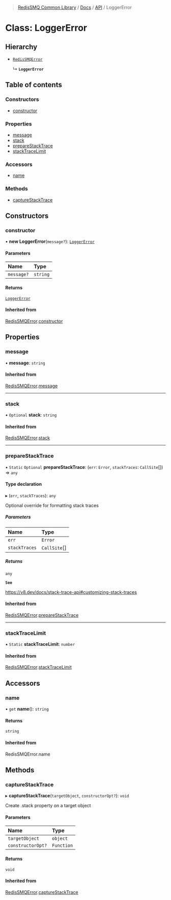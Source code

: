 >[RedisSMQ Common Library](../../../README.md) / [Docs](../../README.md) / [API](../README.md) / LoggerError

# Class: LoggerError

## Hierarchy

- [`RedisSMQError`](docs/api/classes/RedisSMQError.md)

  ↳ **`LoggerError`**

## Table of contents

### Constructors

- [constructor](docs/api/classes/LoggerError.md#constructor)

### Properties

- [message](docs/api/classes/LoggerError.md#message)
- [stack](docs/api/classes/LoggerError.md#stack)
- [prepareStackTrace](docs/api/classes/LoggerError.md#preparestacktrace)
- [stackTraceLimit](docs/api/classes/LoggerError.md#stacktracelimit)

### Accessors

- [name](docs/api/classes/LoggerError.md#name)

### Methods

- [captureStackTrace](docs/api/classes/LoggerError.md#capturestacktrace)

## Constructors

### constructor

• **new LoggerError**(`message?`): [`LoggerError`](docs/api/classes/LoggerError.md)

#### Parameters

| Name | Type |
| :------ | :------ |
| `message?` | `string` |

#### Returns

[`LoggerError`](docs/api/classes/LoggerError.md)

#### Inherited from

[RedisSMQError](docs/api/classes/RedisSMQError.md).[constructor](docs/api/classes/RedisSMQError.md#constructor)

## Properties

### message

• **message**: `string`

#### Inherited from

[RedisSMQError](docs/api/classes/RedisSMQError.md).[message](docs/api/classes/RedisSMQError.md#message)

___

### stack

• `Optional` **stack**: `string`

#### Inherited from

[RedisSMQError](docs/api/classes/RedisSMQError.md).[stack](docs/api/classes/RedisSMQError.md#stack)

___

### prepareStackTrace

▪ `Static` `Optional` **prepareStackTrace**: (`err`: `Error`, `stackTraces`: `CallSite`[]) => `any`

#### Type declaration

▸ (`err`, `stackTraces`): `any`

Optional override for formatting stack traces

##### Parameters

| Name | Type |
| :------ | :------ |
| `err` | `Error` |
| `stackTraces` | `CallSite`[] |

##### Returns

`any`

**`See`**

https://v8.dev/docs/stack-trace-api#customizing-stack-traces

#### Inherited from

[RedisSMQError](docs/api/classes/RedisSMQError.md).[prepareStackTrace](docs/api/classes/RedisSMQError.md#preparestacktrace)

___

### stackTraceLimit

▪ `Static` **stackTraceLimit**: `number`

#### Inherited from

[RedisSMQError](docs/api/classes/RedisSMQError.md).[stackTraceLimit](docs/api/classes/RedisSMQError.md#stacktracelimit)

## Accessors

### name

• `get` **name**(): `string`

#### Returns

`string`

#### Inherited from

RedisSMQError.name

## Methods

### captureStackTrace

▸ **captureStackTrace**(`targetObject`, `constructorOpt?`): `void`

Create .stack property on a target object

#### Parameters

| Name | Type |
| :------ | :------ |
| `targetObject` | `object` |
| `constructorOpt?` | `Function` |

#### Returns

`void`

#### Inherited from

[RedisSMQError](docs/api/classes/RedisSMQError.md).[captureStackTrace](docs/api/classes/RedisSMQError.md#capturestacktrace)
